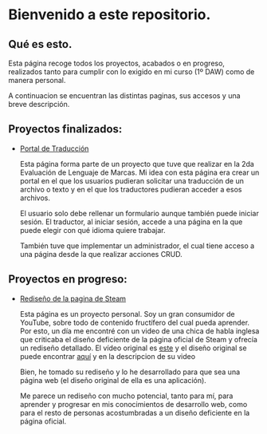 # Bienvenido a este repositorio.

## Qué es esto.

Esta página recoge todos los proyectos, acabados o en progreso, realizados tanto para cumplir con lo exigido en mi curso (1º DAW) como de manera personal.

A continuacion se encuentran las distintas paginas, sus accesos y una breve descripción.

## Proyectos finalizados:

- [Portal de Traducción](https://catanduyago.github.io/Traduccion/Web/)
    
    Esta página forma parte de un proyecto que tuve que realizar en la 2da Evaluación de Lenguaje de Marcas. Mi idea con esta página era crear un portal en el que los usuarios pudieran solicitar una traducción de un archivo o texto y en el que los traductores pudieran acceder a esos archivos.

    El usuario solo debe rellenar un formulario aunque también puede iniciar sesión. El traductor, al iniciar sesión, accede a una página en la que puede elegir con qué idioma quiere trabajar.

    También tuve que implementar un administrador, el cual tiene acceso a una página desde la que realizar acciones CRUD.

## Proyectos en progreso:

- [Rediseño de la pagina de Steam](https://catanduyago.github.io/Steam/)

   Esta página es un proyecto personal. Soy un gran consumidor de YouTube, sobre todo de contenido fructífero del cual pueda aprender. Por esto, un día me encontré con un video de una chica de habla inglesa que criticaba el diseño deficiente de la página oficial de Steam y ofrecía un rediseño detallado. El vídeo original es [este](https://www.youtube.com/watch?v=cDY2p1CTkPo) y el diseño original se puede encontrar [aquí](https://www.figma.com/file/DoO6aRMVQB0ZQt0TULkR4F/Steam-Redesign-(Community)?type=design&node-id=18-946&mode=design&t=yz55TpGb3pgrgAVI-0) y en la descripcion de su video

    Bien, he tomado su rediseño y lo he desarrollado para que sea una página web (el diseño original de ella es una aplicación).

    Me parece un rediseño con mucho potencial, tanto para mí, para aprender y progresar en mis conocimientos de desarrollo web, como para el resto de personas acostumbradas a un diseño deficiente en la página oficial.